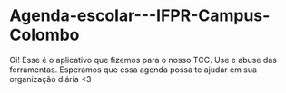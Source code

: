 # Agenda-escolar---IFPR-Campus-Colombo
Oi! Esse é o aplicativo que fizemos para o nosso TCC. Use e abuse das ferramentas. Esperamos que essa agenda possa te ajudar em sua organização diária &lt;3
